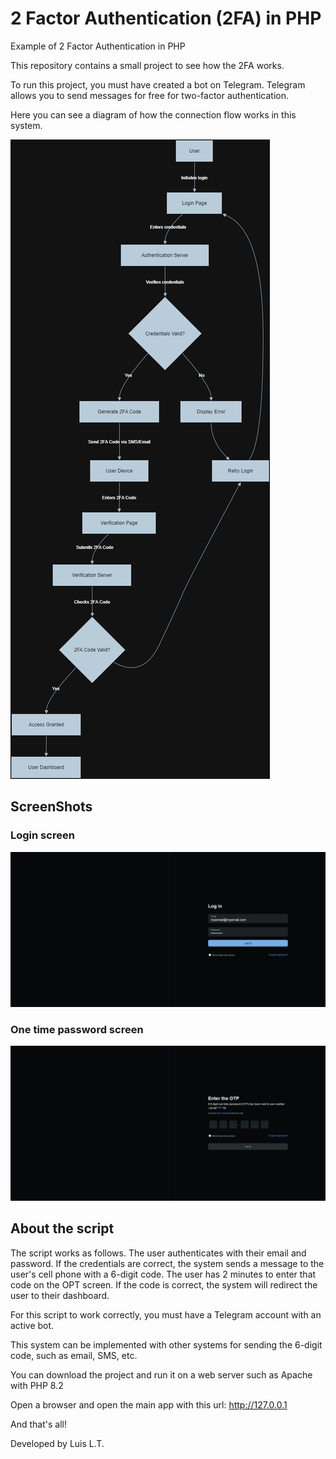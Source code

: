 # 2 Factor Authentication (2FA) in PHP

Example of 2 Factor Authentication in PHP

This repository contains a small project to see how the 2FA works.

To run this project, you must have created a bot on Telegram. Telegram allows you to send messages for free for two-factor authentication.

Here you can see a diagram of how the connection flow works in this system.

![Alt text](Diagram.png)

## ScreenShots

### Login screen

![Alt text](screenshot_1.png)

### One time password screen

![Alt text](screenshot_2.png)

## About the script

The script works as follows. The user authenticates with their email and password. If the credentials are correct, the system sends a message to the user's cell phone with a 6-digit code. The user has 2 minutes to enter that code on the OPT screen. If the code is correct, the system will redirect the user to their dashboard.

For this script to work correctly, you must have a Telegram account with an active bot.

This system can be implemented with other systems for sending the 6-digit code, such as email, SMS, etc.

You can download the project and run it on a web server such as Apache with PHP 8.2

Open a browser and open the main app with this url: http://127.0.0.1

And that's all!

Developed by Luis L.T.
